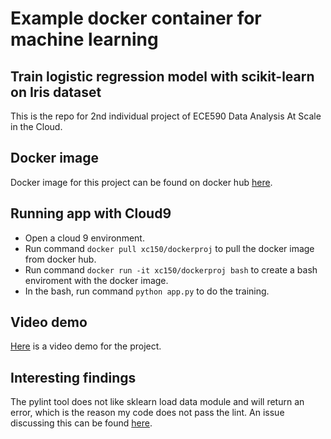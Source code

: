 # Example docker container for machine learning
## Train logistic regression model with scikit-learn on Iris dataset

This is the repo for 2nd individual project of ECE590  Data Analysis At Scale in the Cloud.

## Docker image
Docker image for this project can be found on docker hub [here](https://hub.docker.com/r/xc150/dockerproj).

## Running app with Cloud9
- Open a cloud 9 environment.
- Run command `docker pull xc150/dockerproj` to pull the docker image from docker hub.
- Run command `docker run -it xc150/dockerproj bash` to create a bash enviroment with the docker image.
- In the bash, run command `python app.py` to do the training.

## Video demo
[Here](https://youtu.be/FzZ90HxVWFY) is a video demo for the project.

## Interesting findings
The pylint tool does not like sklearn load data module and will return an error, which is the reason my code does not pass the lint. An issue discussing this can be found [here](https://github.com/scikit-learn/scikit-learn/issues/10466).
